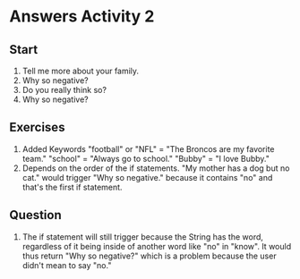 # Answers Activity 2

## Start
1. Tell me more about your family.
2. Why so negative?
3. Do you really think so?
4. Why so negative?

## Exercises
1. Added Keywords
    "football" or "NFL" = "The Broncos are my favorite team."
    "school" = "Always go to school."
    "Bubby" = "I love Bubby."
2. Depends on the order of the if statements. "My mother has a dog but no cat." would trigger "Why so negative." because it contains "no" and that's the first if statement.

## Question
1. The if statement will still trigger because the String has the word, regardless of it being inside of another word like "no" in "know". It would thus return "Why so negative?" which is a problem because the user didn't mean to say "no."

